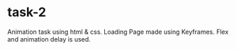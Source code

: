 # task-2
Animation task using html & css.
Loading Page made using Keyframes.
Flex and animation delay is used.
